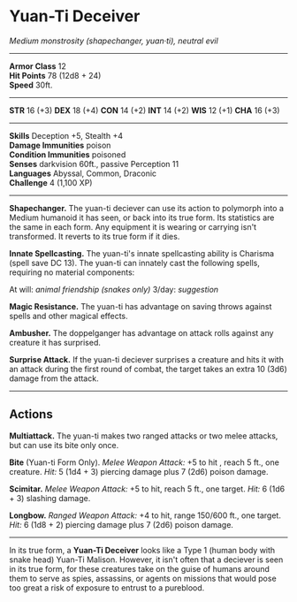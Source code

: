 # Yuan-Ti Deceiver

_Medium monstrosity (shapechanger, yuan·ti), neutral evil_

---

**Armor Class** 12  
**Hit Points** 78 (12d8 + 24)  
**Speed** 30ft.  

---

**STR** 16 (+3) **DEX** 18 (+4) **CON** 14 (+2) **INT** 14 (+2) **WIS** 12 (+1) **CHA** 16 (+3)

---

**Skills** Deception +5, Stealth +4  
**Damage Immunities** poison  
**Condition Immunities** poisoned  
**Senses** darkvision 60ft., passive Perception 11  
**Languages** Abyssal, Common, Draconic  
**Challenge** 4 (1,100 XP)  

---

**Shapechanger.** The yuan-ti deciever can use its action to polymorph into a Medium humanoid it has seen, or back into its true form. Its statistics are the same in each form. Any equipment it is wearing or carrying isn't transformed. It reverts to its true form if it dies.

**Innate Spellcasting.** The yuan-ti's innate spellcasting ability is Charisma (spell save DC 13). The yuan-ti can innately cast the following spells, requiring no material components:

At will: _animal friendship (snakes only)_ 
3/day: _suggestion_

**Magic Resistance.** The yuan-ti has advantage on saving throws against spells and other magical effects.

**Ambusher.** The doppelganger has advantage on attack rolls against any creature it has surprised.

**Surprise Attack.** If the yuan-ti deciever surprises a creature and hits it with an attack during the first round of combat, the target takes an extra 10 (3d6) damage from the attack.

---

## Actions

**Multiattack.** The yuan-ti makes two ranged attacks or two melee attacks, but can use its bite only once.

**Bite** (Yuan-ti Form Only). _Melee Weapon Attack:_ +5 to hit , reach 5 ft., one creature. _Hit:_ 5 (1d4 + 3) piercing damage plus 7 (2d6) poison damage.

**Scimitar.** _Melee Weapon Attack:_ +5 to hit, reach 5 ft., one target. _Hit:_ 6 (1d6 + 3) slashing damage.

**Longbow.** _Ranged Weapon Attack:_ +4 to hit, range 150/600 ft., one target. _Hit:_ 6 (1d8 + 2) piercing damage plus 7 (2d6) poison damage.

---

In its true form, a **Yuan-Ti Deceiver** looks like a Type 1 (human body with snake head) Yuan-Ti Malison. However, it isn't often that a deciever is seen in its true form, for these creatures take on the guise of humans around them to serve as spies, assassins, or agents on missions that would pose too great a risk of exposure to entrust to a pureblood. 
